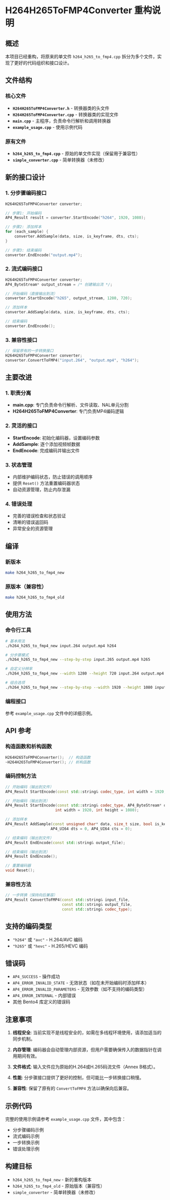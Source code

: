 # H264H265ToFMP4Converter 重构说明

## 概述

本项目已经重构，将原来的单文件 `h264_h265_to_fmp4.cpp` 拆分为多个文件，实现了更好的代码组织和接口设计。

## 文件结构

### 核心文件

- **`H264H265ToFMP4Converter.h`** - 转换器类的头文件
- **`H264H265ToFMP4Converter.cpp`** - 转换器类的实现文件
- **`main.cpp`** - 主程序，负责命令行解析和调用转换器
- **`example_usage.cpp`** - 使用示例代码

### 原有文件

- **`h264_h265_to_fmp4.cpp`** - 原始的单文件实现（保留用于兼容性）
- **`simple_converter.cpp`** - 简单转换器（未修改）

## 新的接口设计

### 1. 分步骤编码接口

```cpp
H264H265ToFMP4Converter converter;

// 步骤1: 开始编码
AP4_Result result = converter.StartEncode("h264", 1920, 1080);

// 步骤2: 添加样本
for (each_sample) {
    converter.AddSample(data, size, is_keyframe, dts, cts);
}

// 步骤3: 结束编码
converter.EndEncode("output.mp4");
```

### 2. 流式编码接口

```cpp
H264H265ToFMP4Converter converter;
AP4_ByteStream* output_stream = /* 创建输出流 */;

// 开始编码（直接输出到流）
converter.StartEncode("h265", output_stream, 1280, 720);

// 添加样本
converter.AddSample(data, size, is_keyframe, dts, cts);

// 结束编码
converter.EndEncode();
```

### 3. 兼容性接口

```cpp
// 保留原有的一步转换接口
H264H265ToFMP4Converter converter;
converter.ConvertToFMP4("input.264", "output.mp4", "h264");
```

## 主要改进

### 1. 职责分离

- **main.cpp**: 专门负责命令行解析、文件读取、NAL单元分割
- **H264H265ToFMP4Converter**: 专门负责MP4编码逻辑

### 2. 灵活的接口

- **StartEncode**: 初始化编码器，设置编码参数
- **AddSample**: 逐个添加视频帧数据
- **EndEncode**: 完成编码并输出文件

### 3. 状态管理

- 内部维护编码状态，防止错误的调用顺序
- 提供 `Reset()` 方法重置编码器状态
- 自动资源管理，防止内存泄漏

### 4. 错误处理

- 完善的错误检查和状态验证
- 清晰的错误返回码
- 异常安全的资源管理

## 编译

### 新版本

```bash
make h264_h265_to_fmp4_new
```

### 原版本（兼容性）

```bash
make h264_h265_to_fmp4_old
```

## 使用方法

### 命令行工具

```bash
# 基本用法
./h264_h265_to_fmp4_new input.264 output.mp4 h264

# 分步骤模式
./h264_h265_to_fmp4_new --step-by-step input.265 output.mp4 h265

# 自定义分辨率
./h264_h265_to_fmp4_new --width 1280 --height 720 input.264 output.mp4 h264

# 组合选项
./h264_h265_to_fmp4_new --step-by-step --width 1920 --height 1080 input.265 output.mp4 h265
```

### 编程接口

参考 `example_usage.cpp` 文件中的详细示例。

## API 参考

### 构造函数和析构函数

```cpp
H264H265ToFMP4Converter();  // 构造函数
~H264H265ToFMP4Converter(); // 析构函数
```

### 编码控制方法

```cpp
// 开始编码（输出到文件）
AP4_Result StartEncode(const std::string& codec_type, int width = 1920, int height = 1080);

// 开始编码（输出到流）
AP4_Result StartEncode(const std::string& codec_type, AP4_ByteStream* output_stream, 
                      int width = 1920, int height = 1080);

// 添加样本
AP4_Result AddSample(const unsigned char* data, size_t size, bool is_keyframe = false, 
                    AP4_UI64 dts = 0, AP4_UI64 cts = 0);

// 结束编码（输出到文件）
AP4_Result EndEncode(const std::string& output_file);

// 结束编码（输出到流）
AP4_Result EndEncode();

// 重置编码器
void Reset();
```

### 兼容性方法

```cpp
// 一步转换（保持向后兼容）
AP4_Result ConvertToFMP4(const std::string& input_file, 
                         const std::string& output_file,
                         const std::string& codec_type);
```

## 支持的编码类型

- `"h264"` 或 `"avc"` - H.264/AVC 编码
- `"h265"` 或 `"hevc"` - H.265/HEVC 编码

## 错误码

- `AP4_SUCCESS` - 操作成功
- `AP4_ERROR_INVALID_STATE` - 无效状态（如在未开始编码时添加样本）
- `AP4_ERROR_INVALID_PARAMETERS` - 无效参数（如不支持的编码类型）
- `AP4_ERROR_INTERNAL` - 内部错误
- 其他 Bento4 库定义的错误码

## 注意事项

1. **线程安全**: 当前实现不是线程安全的，如需在多线程环境使用，请添加适当的同步机制。

2. **内存管理**: 编码器会自动管理内部资源，但用户需要确保传入的数据指针在调用期间有效。

3. **文件格式**: 输入文件应为原始的H.264或H.265码流文件（Annex B格式）。

4. **性能**: 分步骤接口提供了更好的控制，但可能比一步转换接口稍慢。

5. **兼容性**: 保留了原有的 `ConvertToFMP4` 方法以确保向后兼容。

## 示例代码

完整的使用示例请参考 `example_usage.cpp` 文件，其中包含：

- 分步骤编码示例
- 流式编码示例
- 一步转换示例
- 错误处理示例

## 构建目标

- `h264_h265_to_fmp4_new` - 新的重构版本
- `h264_h265_to_fmp4_old` - 原始版本（兼容性）
- `simple_converter` - 简单转换器（未修改）